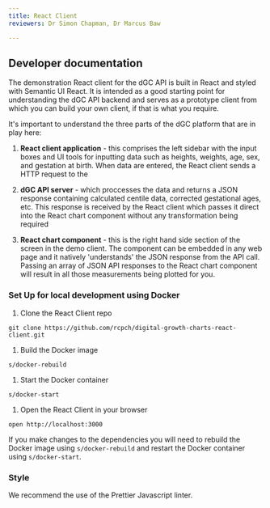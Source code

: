 ```yaml
---
title: React Client
reviewers: Dr Simon Chapman, Dr Marcus Baw

---
```


## Developer documentation

The demonstration React client for the dGC API is built in React and styled with Semantic UI React. It is intended as a good starting point for understanding the dGC API backend and serves as a prototype client from which you can build your own client, if that is what you require.

It's important to understand the three parts of the dGC platform that are in play here:

1. **React client application** - this comprises the left sidebar with the input boxes and UI tools for inputting data such as heights, weights, age, sex, and gestation at birth. When data are entered, the React client sends a HTTP request to the

1. **dGC API server** - which proccesses the data and returns a JSON response containing calculated centile data, corrected gestational ages, etc. This response is received by the React client which passes it direct into the React chart component without any transformation being required

1. **React chart component** - this is the right hand side section of the screen in the demo client. The component can be embedded in any web page and it natively 'understands' the JSON response from the API call. Passing an array of JSON API responses to the React chart component will result in all those measurements being plotted for you.

### Set Up for local development using Docker

1. Clone the React Client repo
```console
git clone https://github.com/rcpch/digital-growth-charts-react-client.git
```

1. Build the Docker image
```console
s/docker-rebuild
```

1. Start the Docker container
```console
s/docker-start
```

1. Open the React Client in your browser
```console
open http://localhost:3000
```

If you make changes to the dependencies you will need to rebuild the Docker image using `s/docker-rebuild` and restart the Docker container using `s/docker-start`.



### Style

We recommend the use of the Prettier Javascript linter.
